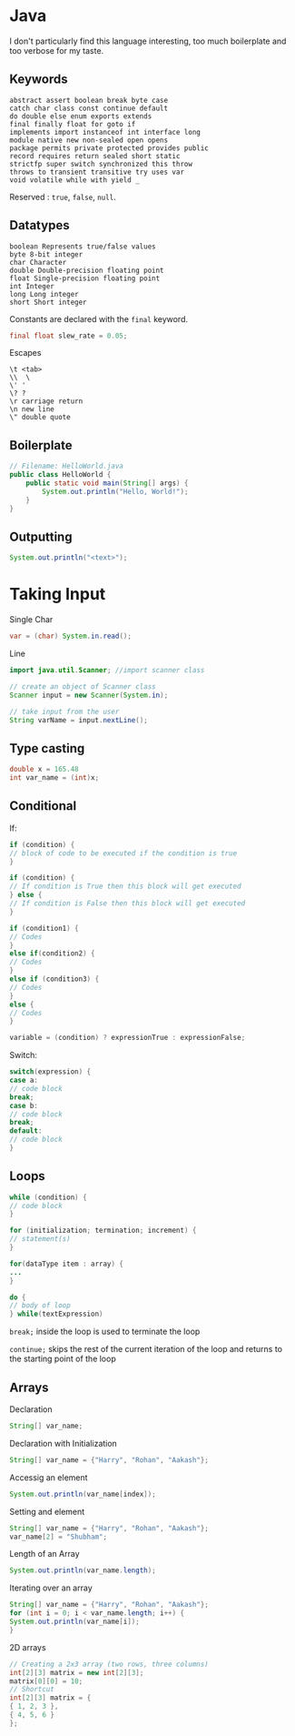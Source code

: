 # Java

I don't particularly find this language interesting, too much boilerplate and too verbose for my taste.

## Keywords
```
abstract assert boolean break byte case
catch char class const continue default
do double else enum exports extends
final finally float for goto if
implements import instanceof int interface long
module native new non-sealed open opens
package permits private protected provides public
record requires return sealed short static
strictfp super switch synchronized this throw
throws to transient transitive try uses var
void volatile while with yield _
```
Reserved : `true`, `false`, `null`.

## Datatypes 

```
boolean Represents true/false values
byte 8-bit integer
char Character
double Double-precision floating point
float Single-precision floating point
int Integer
long Long integer
short Short integer
```

Constants are declared with the `final` keyword.
```java
final float slew_rate = 0.05;
```

Escapes
```text
\t <tab>
\\  \
\' '
\? ?
\r carriage return
\n new line
\" double quote

```


## Boilerplate

```java
// Filename: HelloWorld.java
public class HelloWorld {
    public static void main(String[] args) {
        System.out.println("Hello, World!");
    }
}
```

## Outputting 

```java
System.out.println("<text>");
```

# Taking Input 

Single Char
```java
var = (char) System.in.read();
```

Line 
```java
import java.util.Scanner; //import scanner class

// create an object of Scanner class
Scanner input = new Scanner(System.in);

// take input from the user
String varName = input.nextLine();
```

## Type casting

```java
double x = 165.48
int var_name = (int)x;
```

## Conditional 

If:
```java
if (condition) {
// block of code to be executed if the condition is true
}
```
```java
if (condition) {
// If condition is True then this block will get executed
} else {
// If condition is False then this block will get executed
}
```
```java
if (condition1) {
// Codes
}
else if(condition2) {
// Codes
}
else if (condition3) {
// Codes
}
else {
// Codes
}
```
```java
variable = (condition) ? expressionTrue : expressionFalse;
```

Switch:

```java
switch(expression) {
case a:
// code block
break;
case b:
// code block
break;
default:
// code block
}
```

## Loops

```java
while (condition) {
// code block
}
```

```java
for (initialization; termination; increment) {
// statement(s)
}
```

```java
for(dataType item : array) {
...
}
```

```java
do {
// body of loop
} while(textExpression)
```

`break;` inside the loop is used to terminate the loop

`continue;` skips the rest of the current iteration of the loop and returns to the starting point of the loop

## Arrays

Declaration
```java
String[] var_name;
```
Declaration with Initialization
```java
String[] var_name = {"Harry", "Rohan", "Aakash"};
```

Accessig an element
```java
System.out.println(var_name[index]);
```

Setting and element
```java
String[] var_name = {"Harry", "Rohan", "Aakash"};
var_name[2] = "Shubham";
```

Length of an Array
```java
System.out.println(var_name.length);
```

Iterating over an array
```java
String[] var_name = {"Harry", "Rohan", "Aakash"};
for (int i = 0; i < var_name.length; i++) {
System.out.println(var_name[i]);
}
```

2D arrays
```java
// Creating a 2x3 array (two rows, three columns) 
int[2][3] matrix = new int[2][3]; 
matrix[0][0] = 10; 
// Shortcut 
int[2][3] matrix = { 
{ 1, 2, 3 }, 
{ 4, 5, 6 } 
};
```